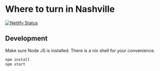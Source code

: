 # Where to turn in Nashville

[![Netlify Status](https://api.netlify.com/api/v1/badges/938bcfbf-a0d0-4a98-b82d-78fc804d0991/deploy-status)](https://app.netlify.com/sites/unruffled-agnesi-458e67/deploys)

## Development

Make sure Node JS is installed. There is a nix shell for your convenience.

```bash
npm install
npm start
```

